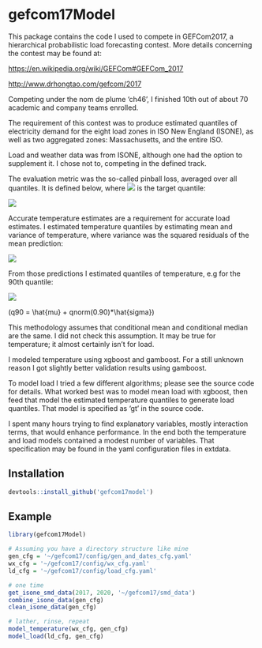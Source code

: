 
<!-- README.md is generated from README.Rmd. Please edit that file -->

# gefcom17Model

<!-- badges: start -->

<!-- badges: end -->

This package contains the code I used to compete in GEFCom2017, a
hierarchical probabilistic load forecasting contest. More details
concerning the contest may be found at:

<https://en.wikipedia.org/wiki/GEFCom#GEFCom_2017>

<http://www.drhongtao.com/gefcom/2017>

Competing under the nom de plume ‘ch46’, I finished 10th out of about 70
academic and company teams enrolled.

The requirement of this contest was to produce estimated quantiles of
electricity demand for the eight load zones in ISO New England (ISONE),
as well as two aggregated zones: Massachusetts, and the entire ISO.

Load and weather data was from ISONE, although one had the option to
supplement it. I chose not to, competing in the defined track.

The evaluation metric was the so-called pinball loss, averaged over all
quantiles. It is defined below, where
<img src=https://private.codecogs.com/png.download?%5Ctau> is the target
quantile:

<img src =https://private.codecogs.com/png.download?%5Cbegin%7Bmultiline%7D%20%5Cbegin%7Baligned%7D%20F_%7B%5Ctau%7D%28y%2C%5Chat%7By%7D%29%20%3D%20%26%5Chspace%7B.1cm%7D%28y%20-%20%5Chat%7By%7D%29%20%5Ctau%20%5Chspace%7B1cm%7D%20%5Ctextrm%7B%20if%20%7D%20y%20%5Cgeq%20%5Chat%7By%7D%5C%5C%5C%20%3D%20%26%5Chspace%7B.1cm%7D%28%5Chat%7By%7D%20-%20y%29%20%281%20-%20%5Ctau%29%20%5Ctextrm%7B%20if%20%7D%20%5Chat%7By%7D%20%3E%20y%20%5Cend%7Baligned%7D%20%5Cend%7Bmultiline%7D>

Accurate temperature estimates are a requirement for accurate load
estimates. I estimated temperature quantiles by estimating mean and
variance of temperature, where variance was the squared residuals of the
mean prediction:

<img src=https://private.codecogs.com/png.download?%5Csigma_%7Btemp%7D%5E%7B2%7D%20%3D%20%28temp%20-%20%5Chat%7Btemp%7D%29%5E%7B2%7D>

From those predictions I estimated quantiles of temperature, e.g for the
90th quantile:

<img src=https://private.codecogs.com/png.download?q90_%7Btemp%7D%20%3D%20%5Chat%7Bmu_%7Btemp%7D%7D%20+%20qnorm%280.90%29*%5Chat%7B%5Csigma_%7Btemp%7D%7D>

\(q90 = \hat{mu} + qnorm(0.90)*\hat{sigma}\)

This methodology assumes that conditional mean and conditional median
are the same. I did not check this assumption. It may be true for
temperature; it almost certainly isn’t for load.

I modeled temperature using xgboost and gamboost. For a still unknown
reason I got slightly better validation results using gamboost.

To model load I tried a few different algorithms; please see the source
code for details. What worked best was to model mean load with xgboost,
then feed that model the estimated temperature quantiles to generate
load quantiles. That model is specified as ‘gt’ in the source code.

I spent many hours trying to find explanatory variables, mostly
interaction terms, that would enhance performance. In the end both the
temperature and load models contained a modest number of variables. That
specification may be found in the yaml configuration files in extdata.

## Installation

``` r
devtools::install_github('gefcom17model')
```

## Example

``` r
library(gefcom17Model)

# Assuming you have a directory structure like mine
gen_cfg = '~/gefcom17/config/gen_and_dates_cfg.yaml'
wx_cfg = '~/gefcom17/config/wx_cfg.yaml'
ld_cfg = '~/gefcom17/config/load_cfg.yaml'

# one time
get_isone_smd_data(2017, 2020, '~/gefcom17/smd_data')
combine_isone_data(gen_cfg)
clean_isone_data(gen_cfg)

# lather, rinse, repeat
model_temperature(wx_cfg, gen_cfg)
model_load(ld_cfg, gen_cfg)
```
